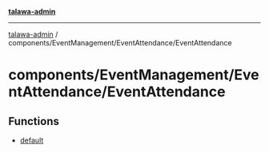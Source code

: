 [**talawa-admin**](../../../../README.md)

***

[talawa-admin](../../../../README.md) / components/EventManagement/EventAttendance/EventAttendance

# components/EventManagement/EventAttendance/EventAttendance

## Functions

- [default](functions/default.md)
